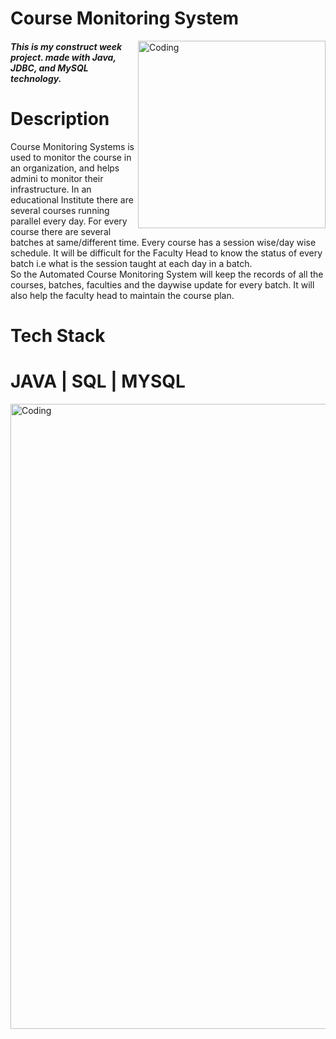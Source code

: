 <h1>Course Monitoring System</h1>
<img align="right" alt="Coding" width="300" src="https://github.com/JayeshThakare98/unused-existence-2052/blob/main/OneDrive/Desktop/sb101Construct/com.Cweek/LOGO/ProjecctLogo.png?raw=true">

<h5>This is my construct week project. made with Java, JDBC, and MySQL technology.</h5>
<h1>Description</h1>
Course Monitoring Systems is used to monitor the course in an organization, and helps admini to monitor their infrastructure.
In an educational Institute there are several courses running parallel every day. For every course there are several batches at same/different time. Every course has a session wise/day wise schedule. It will be difficult for the Faculty Head to know the status of every batch i.e what is the session taught at each day in a batch.<br>
So the Automated Course Monitoring System will keep the records of all the courses, batches, faculties and the daywise update for every batch. It will also help the faculty head to maintain the course plan.<br>
<h1>Tech Stack</h1>
<h1>   JAVA | SQL | MYSQL </h1>
 <img align="center" alt="Coding" width="1000" src="https://github.com/JayeshThakare98/unused-existence-2052/blob/main/OneDrive/Desktop/sb101Construct/ER%20diag/ER%20diagram.png?raw=true">  
  
   
